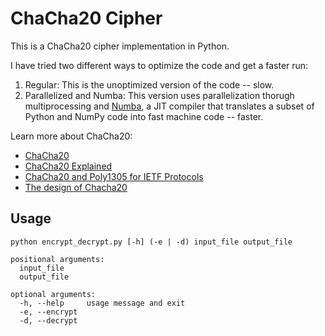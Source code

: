 # ChaCha20 Cipher
This is a ChaCha20 cipher implementation in Python.

I have tried two different ways to optimize the code and get a faster run:

1. Regular:
   This is the unoptimized version of the code -- slow.
2. Parallelized and Numba:
   This version uses parallelization thorugh multiprocessing and [Numba](https://numba.pydata.org/), a JIT compiler that translates a subset of Python and NumPy code into fast machine code -- faster.

Learn more about ChaCha20:
* [ChaCha20](https://en.wikipedia.org/wiki/Salsa20)
* [ChaCha20 Explained](https://www.youtube.com/watch?v=UeIpq-C-GSA)
* [ChaCha20 and Poly1305 for IETF Protocols](https://tools.ietf.org/html/rfc8439)
* [The design of Chacha20](https://loup-vaillant.fr/tutorials/chacha20-design)

## Usage

```
python encrypt_decrypt.py [-h] (-e | -d) input_file output_file

positional arguments:
  input_file
  output_file

optional arguments:
  -h, --help     usage message and exit
  -e, --encrypt
  -d, --decrypt
```